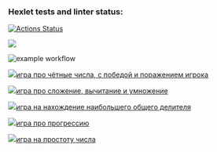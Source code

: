 ### Hexlet tests and linter status:
[![Actions Status](https://github.com/jediphorin/java-project-lvl1/workflows/hexlet-check/badge.svg)](https://github.com/jediphorin/java-project-lvl1/actions)

<a href="https://codeclimate.com/github/jediphorin/java-project-lvl1/maintainability"><img src="https://api.codeclimate.com/v1/badges/a99a88d28ad37a79dbf6/maintainability" /></a>

![example workflow](https://github.com/jediphorin/java-project-lvl1/actions/workflows/github-actions-demo.yml/badge.svg)

<a href="https://asciinema.org/a/rz3Ihzv9UYpDQVsBkiRtZR6yG" target="_blank"><img src="https://asciinema.org/a/rz3Ihzv9UYpDQVsBkiRtZR6yG.svg" />игра про чётные числа, с победой и поражением игрока</a>

<a href="https://asciinema.org/a/U6HXKmqGyxEtOepkTJlhVc1Fy" target="_blank"><img src="https://asciinema.org/a/U6HXKmqGyxEtOepkTJlhVc1Fy.svg" />игра про сложение, вычитание и умножение</a>

<a href="https://asciinema.org/a/5w1lXsLVvLTkTujfljqnTKs3B" target="_blank"><img src="https://asciinema.org/a/5w1lXsLVvLTkTujfljqnTKs3B.svg" />игра на нахождение наибольшего общего делителя</a>

<a href="https://asciinema.org/a/BXpflu25OBMPjBQOpQCpiwEIk" target="_blank"><img src="https://asciinema.org/a/BXpflu25OBMPjBQOpQCpiwEIk.svg" />игра про прогрессию</a>

<a href="https://asciinema.org/a/0MrjfisRFO2LhsM0VOfPpQGi1" target="_blank"><img src="https://asciinema.org/a/0MrjfisRFO2LhsM0VOfPpQGi1.svg" />игра на простоту числа</a>